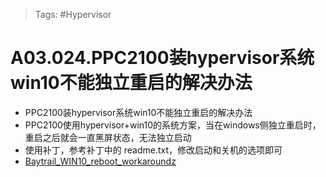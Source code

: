 > Tags: #Hypervisor

# A03.024.PPC2100装hypervisor系统win10不能独立重启的解决办法

- PPC2100装hypervisor系统win10不能独立重启的解决办法
- PPC2100使用hypervisor+win10的系统方案，当在windows侧独立重启时，重启之后就会一直黑屏状态，无法独立启动
- 使用补丁，参考补丁中的 readme.txt，修改启动和关机的选项即可
- [Baytrail_WIN10_reboot_workaroundz](/A03_产品_PC和HMI/FILES/024PPC2100装hypervisor系统win10不能独立重启的解决办法.md/Baytrail_WIN10_reboot_workaround.7z ':ignore')
